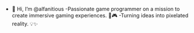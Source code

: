 - 👋 Hi, I’m @alfanitious
-Passionate game programmer on a mission to create immersive gaming experiences. 🚀🎮
-Turning ideas into pixelated reality. 💡✨ <!---
alfanitious/alfanitious is a ✨ special ✨ repository because its `README.md` (this file) appears on your GitHub profile.
You can click the Preview link to take a look at your changes.
--->
